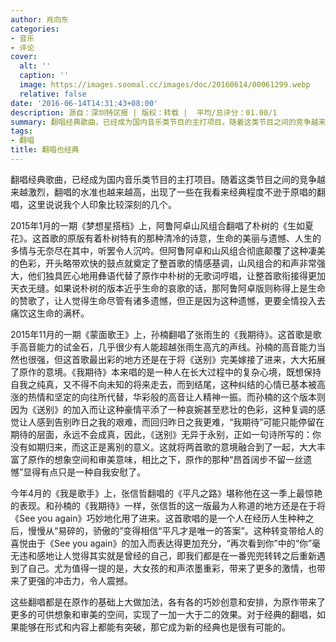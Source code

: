 ```yaml
---
author: 肖向东
categories:
- 音乐
- 评论
cover:
  alt: ''
  caption: ''
  image: https://images.soomal.cc/images/doc/20160614/00061299.webp
  relative: false
date: '2016-06-14T14:31:43+08:00'
description: 源自：深圳特区报 | 版权：转载 |  平均/总评分：01.00/1
summary: 翻唱经典歌曲，已经成为国内音乐类节目的主打项目。随着这类节目之间的竞争越来越激烈，翻唱的水准也越来越高，出现了一些在我看来经典程度不逊于原唱的翻唱，这里说说我个人印象比较深刻的几个……
tags:
- 翻唱
title: 翻唱也经典
---
```


翻唱经典歌曲，已经成为国内音乐类节目的主打项目。随着这类节目之间的竞争越来越激烈，翻唱的水准也越来越高，出现了一些在我看来经典程度不逊于原唱的翻唱，这里说说我个人印象比较深刻的几个。

2015年1月的一期《梦想星搭档》上，阿鲁阿卓山风组合翻唱了朴树的《生如夏花》。这首歌的原版有着朴树特有的那种清冷的诗意，生命的美丽与遗憾、人生的多情与无奈尽在其中，听罢令人沉吟。但阿鲁阿卓和山风组合彻底颠覆了这种凄美的色彩，开头略带欢快的鼓点就奠定了整首歌的情感基调，山风组合的和声非常强大，他们独具匠心地用彝语代替了原作中朴树的无歌词哼唱，让整首歌衔接得更加天衣无缝。如果说朴树的版本近乎生命的哀歌的话，那阿鲁阿卓版则称得上是生命的赞歌了，让人觉得生命尽管有诸多遗憾，但正是因为这种遗憾，更要全情投入去痛饮这生命的满杯。

2015年11月的一期《蒙面歌王》上，孙楠翻唱了张雨生的《我期待》。这首歌是歌手高音能力的试金石，几乎很少有人能超越张雨生高亢的声线。孙楠的高音能力当然也很强，但这首歌最出彩的地方还是在于将《送别》完美嫁接了进来，大大拓展了原作的意境。《我期待》本来唱的是一种人在长大过程中的复杂心境，既想保持自我之纯真，又不得不向未知的将来走去，而到结尾，这种纠结的心情已基本被高涨的热情和坚定的向往所代替，华彩般的高音让人精神一振。而孙楠的这个版本则因为《送别》的加入而让这种豪情平添了一种哀婉甚至悲壮的色彩，这种复调的感觉让人感到告别昨日之我的艰难，而回归昨日之我更难，“我期待”可能只能停留在期待的层面，永远不会成真，因此，《送别》无异于永别，正如一句诗所写的：你没有如期归来，而这正是离别的意义。这就将两首歌的意境融合到了一起，大大丰富了原作的想象空间和审美意味，相比之下，原作的那种“昂首阔步不留一丝遗憾”显得有点只是一种自我安慰了。

今年4月的《我是歌手》上，张信哲翻唱的《平凡之路》堪称他在这一季上最惊艳的表现。和孙楠的《我期待》一样，张信哲的这一版最为人称道的地方还是在于将《See you again》巧妙地化用了进来。这首歌唱的是一个人在经历人生种种之后，慢慢从“易碎的，骄傲的”变得相信“平凡才是唯一的答案”。这种转变带给人的喜悦由于《See you again》的加入而表达得更加充分，“再次看到你”中的“你”毫无违和感地让人觉得其实就是曾经的自己，即我们都是在一番兜兜转转之后重新遇到了自己。尤为值得一提的是，大女孩的和声浓墨重彩，带来了更多的激情，也带来了更强的冲击力，令人震撼。

这些翻唱都是在原作的基础上大做加法，各有各的巧妙创意和安排，为原作带来了更多的可供想象和审美的空间，实现了一加一大于二的效果。对于经典的翻唱，如果能够在形式和内容上都能有突破，那它成为新的经典也是很有可能的。